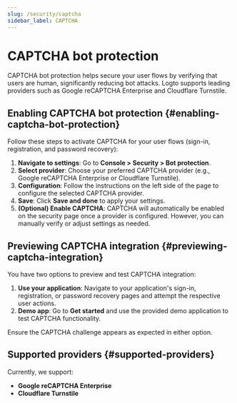 ```yaml
---
slug: /security/captcha
sidebar_label: CAPTCHA
---
```


# CAPTCHA bot protection

CAPTCHA bot protection helps secure your user flows by verifying that users are human, significantly reducing bot attacks. Logto supports leading providers such as Google reCAPTCHA Enterprise and Cloudflare Turnstile.

## Enabling CAPTCHA bot protection {#enabling-captcha-bot-protection}

Follow these steps to activate CAPTCHA for your user flows (sign-in, registration, and password recovery):

1. **Navigate to settings**: Go to **Console > Security > Bot protection**.
2. **Select provider**: Choose your preferred CAPTCHA provider (e.g., Google reCAPTCHA Enterprise or Cloudflare Turnstile).
3. **Configuration**: Follow the instructions on the left side of the page to configure the selected CAPTCHA provider.
4. **Save**: Click **Save and done** to apply your settings.
5. **(Optional) Enable CAPTCHA**: CAPTCHA will automatically be enabled on the security page once a provider is configured. However, you can manually verify or adjust settings as needed.

## Previewing CAPTCHA integration {#previewing-captcha-integration}

You have two options to preview and test CAPTCHA integration:

1. **Use your application**: Navigate to your application's sign-in, registration, or password recovery pages and attempt the respective user actions.
2. **Demo app**: Go to **Get started** and use the provided demo application to test CAPTCHA functionality.

Ensure the CAPTCHA challenge appears as expected in either option.

## Supported providers {#supported-providers}

Currently, we support:

- **Google reCAPTCHA Enterprise**
- **Cloudflare Turnstile**
